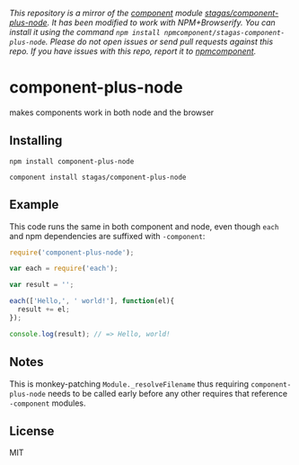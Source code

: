 *This repository is a mirror of the [component](http://component.io) module [stagas/component-plus-node](http://github.com/stagas/component-plus-node). It has been modified to work with NPM+Browserify. You can install it using the command `npm install npmcomponent/stagas-component-plus-node`. Please do not open issues or send pull requests against this repo. If you have issues with this repo, report it to [npmcomponent](https://github.com/airportyh/npmcomponent).*

# component-plus-node

makes components work in both node and the browser

## Installing

`npm install component-plus-node`

`component install stagas/component-plus-node`

## Example

This code runs the same in both component and node,
even though `each` and npm dependencies are suffixed with `-component`:

```js
require('component-plus-node');

var each = require('each');

var result = '';

each(['Hello,', ' world!'], function(el){
  result += el;
});

console.log(result); // => Hello, world!
```

## Notes

This is monkey-patching `Module._resolveFilename` thus requiring
`component-plus-node` needs to be called early before any other requires
that reference `-component` modules.

## License

MIT
